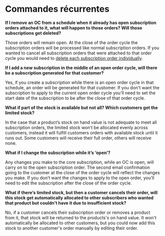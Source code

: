 # Commandes récurrentes

**If I remove an OC from a schedule when it already has open subscription orders attached to it, what will happen to those orders? Will those subscriptions get deleted?**

Those orders will remain open. At the close of the order cycle the subscription orders will be processed like normal subscription orders. If you wanted to cancel all subscription orders that were attached to that order cycle you would need to [delete each subscription order individually](https://guide.openfoodnetwork.org/advanced-features/subscriptions/subscriptions-creating-and-managing-orders#edit-one-specific-order).

**If I add a new subscription in the middle of an open order cycle, will there be a subscription generated for that customer?**

Yes, if you create a subscription while there is an open order cycle in that schedule, an order will be generated for that customer. If you don't want the subscription to apply to the current open order cycle you'll need to set the start date of the subscription to be after the close of that order cycle.

**What if part of the stock is available but not all? Which customers get the limited stock?**

In the case that a product’s stock on hand value is not adequate to meet all subscription orders, the limited stock won’t be allocated evenly across customers, instead it will fulfill customers orders with available stock until it runs out. Some customers will receive their full order, others will receive none.

**What if I change the subscription while it’s ‘open’?**

Any changes you make to the core subscription, while an OC is open, will carry on to the open subscription order. The second email confirmation going to the customer at the close of the order cycle will reflect the changes you make. If you don’t want the changes to apply to the open order, you’ll need to edit the subscription after the close of the order cycle.

**What if there’s limited stock, but then a customer cancels their order, will this stock get automatically allocated to other subscribers who wanted that product but couldn’t have it due to insufficient stock?**

No, if a customer cancels their subscription order or removes a product from it, that stock will be returned to the products's on hand value. It won't automatically be allocated to other customers, but you could now add this stock to another customer's order manually by editing their order.

